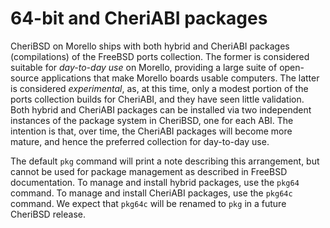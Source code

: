 # 64-bit and CheriABI packages

CheriBSD on Morello ships with both hybrid and CheriABI packages
(compilations) of the FreeBSD ports collection.
The former is considered suitable for *day-to-day use* on Morello, providing
a large suite of open-source applications that make Morello boards usable
computers.
The latter is considered *experimental*, as, at this time, only a modest
portion of the ports collection builds for CheriABI, and they have seen little
validation.
Both hybrid and CheriABI packages can be installed via two independent
instances of the package system in CheriBSD, one for each ABI.
The intention is that, over time, the CheriABI packages will become more
mature, and hence the preferred collection for day-to-day use.

The default `pkg` command will print a note describing this arrangement, but
cannot be used for package management as described in FreeBSD documentation.
To manage and install hybrid packages, use the `pkg64` command.
To manage and install CheriABI packages, use the `pkg64c` command.
We expect that `pkg64c` will be renamed to `pkg` in a future CheriBSD release.
